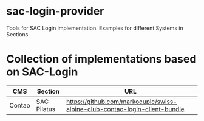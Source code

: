 # sac-login-provider
Tools for SAC Login implementation.
Examples for different Systems in Sections




# Collection of implementations based on SAC-Login




|  CMS 	|  Section 	| URL | 
|---	|---	|---|
|   Contao	|  SAC Pilatus 	|https://github.com/markocupic/swiss-alpine-club-contao-login-client-bundle
